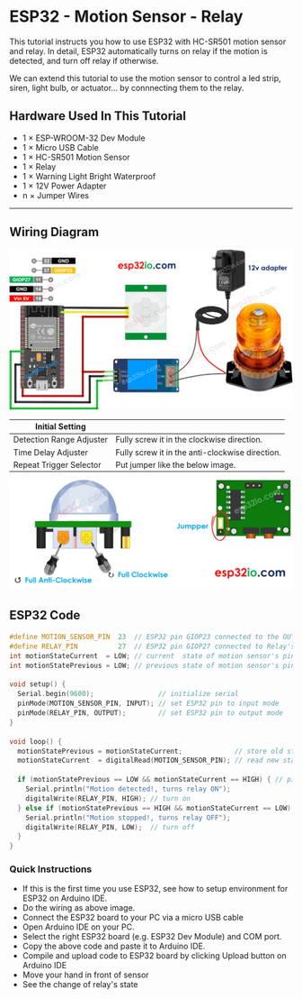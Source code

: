 # ESP32 - Motion Sensor - Relay

This tutorial instructs you how to use ESP32 with HC-SR501 motion sensor and relay. In detail, ESP32 automatically turns on relay if the motion is detected, and turn off relay if otherwise.

We can extend this tutorial to use the motion sensor to control a led strip, siren, light bulb, or actuator... by connnecting them to the relay.


## Hardware Used In This Tutorial

  * 1	×	ESP-WROOM-32 Dev Module	
  * 1	×	Micro USB Cable	
  * 1	×	HC-SR501 Motion Sensor	
  * 1	×	Relay	
  * 1	×	Warning Light Bright Waterproof	
  * 1	×	12V Power Adapter	
  * n	×	Jumper Wires

---

## Wiring Diagram

![](figs/fig_3_1.jpg)

| Initial Setting           |                                            |
| ----------------------    | -------------------                        |
| Detection Range Adjuster  | Fully screw it in the clockwise direction. |
| Time Delay Adjuster       | Fully screw it in the anti-clockwise direction. |
| Repeat Trigger Selector   | Put jumper like the below image.           |

![](figs/fig_1_5.jpg)

## ESP32 Code

```c++
#define MOTION_SENSOR_PIN  23  // ESP32 pin GIOP23 connected to the OUTPUT pin of motion sensor
#define RELAY_PIN          27  // ESP32 pin GIOP27 connected to Relay's pin
int motionStateCurrent  = LOW; // current  state of motion sensor's pin
int motionStatePrevious = LOW; // previous state of motion sensor's pin

void setup() {
  Serial.begin(9600);                // initialize serial
  pinMode(MOTION_SENSOR_PIN, INPUT); // set ESP32 pin to input mode
  pinMode(RELAY_PIN, OUTPUT);        // set ESP32 pin to output mode
}

void loop() {
  motionStatePrevious = motionStateCurrent;             // store old state
  motionStateCurrent  = digitalRead(MOTION_SENSOR_PIN); // read new state

  if (motionStatePrevious == LOW && motionStateCurrent == HIGH) { // pin state change: LOW -> HIGH
    Serial.println("Motion detected!, turns relay ON");
    digitalWrite(RELAY_PIN, HIGH); // turn on
  } else if (motionStatePrevious == HIGH && motionStateCurrent == LOW) { // pin state change: HIGH -> LOW
    Serial.println("Motion stopped!, turns relay OFF");
    digitalWrite(RELAY_PIN, LOW);  // turn off
  }
}

```

### Quick Instructions

  * If this is the first time you use ESP32, see how to setup environment for ESP32 on Arduino IDE.
  * Do the wiring as above image.
  * Connect the ESP32 board to your PC via a micro USB cable
  * Open Arduino IDE on your PC.
  * Select the right ESP32 board (e.g. ESP32 Dev Module) and COM port.
  * Copy the above code and paste it to Arduino IDE.
  * Compile and upload code to ESP32 board by clicking Upload button on Arduino IDE
  * Move your hand in front of sensor
  * See the change of relay's state

